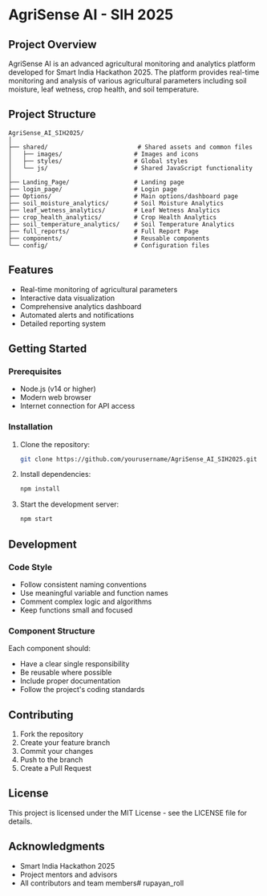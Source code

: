 # AgriSense AI - SIH 2025

## Project Overview
AgriSense AI is an advanced agricultural monitoring and analytics platform developed for Smart India Hackathon 2025. The platform provides real-time monitoring and analysis of various agricultural parameters including soil moisture, leaf wetness, crop health, and soil temperature.

## Project Structure
```
AgriSense_AI_SIH2025/
│
├── shared/                         # Shared assets and common files
│   ├── images/                    # Images and icons
│   ├── styles/                    # Global styles
│   └── js/                        # Shared JavaScript functionality
│
├── Landing_Page/                  # Landing page
├── login_page/                    # Login page
├── Options/                       # Main options/dashboard page
├── soil_moisture_analytics/       # Soil Moisture Analytics
├── leaf_wetness_analytics/        # Leaf Wetness Analytics
├── crop_health_analytics/         # Crop Health Analytics
├── soil_temperature_analytics/    # Soil Temperature Analytics
├── full_reports/                  # Full Report Page
├── components/                    # Reusable components
└── config/                        # Configuration files
```

## Features
- Real-time monitoring of agricultural parameters
- Interactive data visualization
- Comprehensive analytics dashboard
- Automated alerts and notifications
- Detailed reporting system

## Getting Started

### Prerequisites
- Node.js (v14 or higher)
- Modern web browser
- Internet connection for API access

### Installation
1. Clone the repository:
   ```bash
   git clone https://github.com/yourusername/AgriSense_AI_SIH2025.git
   ```

2. Install dependencies:
   ```bash
   npm install
   ```

3. Start the development server:
   ```bash
   npm start
   ```

## Development

### Code Style
- Follow consistent naming conventions
- Use meaningful variable and function names
- Comment complex logic and algorithms
- Keep functions small and focused

### Component Structure
Each component should:
- Have a clear single responsibility
- Be reusable where possible
- Include proper documentation
- Follow the project's coding standards

## Contributing
1. Fork the repository
2. Create your feature branch
3. Commit your changes
4. Push to the branch
5. Create a Pull Request

## License
This project is licensed under the MIT License - see the LICENSE file for details.

## Acknowledgments
- Smart India Hackathon 2025
- Project mentors and advisors
- All contributors and team members#   r u p a y a n _ r o l l  
 